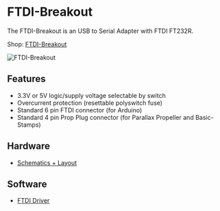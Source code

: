 # FTDI-Breakout
The FTDI-Breakout is an USB to Serial Adapter with FTDI FT232R.

Shop: [FTDI-Breakout](http://www.watterott.com/en/FTDI-Breakout-Reloaded-V11)

![FTDI-Breakout](https://raw.github.com/watterott/FTDI-Breakout/master/img/ftdi-breakout.jpg)


## Features
* 3.3V or 5V logic/supply voltage selectable by switch
* Overcurrent protection (resettable polyswitch fuse)
* Standard 6 pin FTDI connector (for Arduino)
* Standard 4 pin Prop Plug connector (for Parallax Propeller and Basic-Stamps)


## Hardware
* [Schematics + Layout](https://github.com/watterott/FTDI-Breakout/tree/master/pcb)


## Software
* [FTDI Driver](http://www.ftdichip.com/Drivers/VCP.htm)
